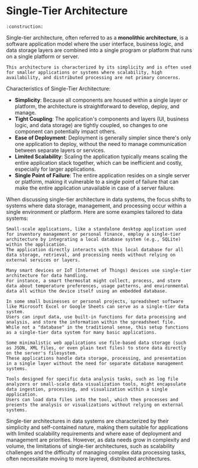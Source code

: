 # Single-Tier Architecture

```admonish warning title="Page under construction"
:construction:
```

Single-tier architecture, often referred to as a **monolithic architecture**, is a software application model where the user interface, business logic, and data storage layers are combined into a single program or platform that runs on a single platform or server.

```admonish tip title="Single-Tier Architecture"
This architecture is characterized by its simplicity and is often used for smaller applications or systems where scalability, high availability, and distributed processing are not primary concerns.
```

Characteristics of Single-Tier Architecture:

* **Simplicity**: Because all components are housed within a single layer or platform, the architecture is straightforward to develop, deploy, and manage.
* **Tight Coupling**: The application's components and layers (UI, business logic, and data storage) are tightly coupled, so changes to one component can potentially impact others.
* **Ease of Deployment**: Deployment is generally simpler since there's only one application to deploy, without the need to manage communication between separate layers or services.
* **Limited Scalability**: Scaling the application typically means scaling the entire application stack together, which can be inefficient and costly, especially for larger applications.
* **Single Point of Failure**: The entire application resides on a single server or platform, making it vulnerable to a single point of failure that can make the entire application unavailable in case of a server failure.

When discussing single-tier architecture in data systems, the focus shifts to systems where data storage, management, and processing occur within a single environment or platform.
Here are some examples tailored to data systems:

```admonish example title="Local Database Systems"
Small-scale applications, like a standalone desktop application used for inventory management or personal finance, employ a single-tier architecture by integrating a local database system (e.g., SQLite) within the application.
The application directly interacts with this local database for all data storage, retrieval, and processing needs without relying on external services or layers.
```

```admonish example title="Local Database Systems"
Many smart devices or IoT (Internet of Things) devices use single-tier architecture for data handling.
For instance, a smart thermostat might collect, process, and store data about temperature preferences, usage patterns, and environmental data all within the device itself using an embedded database.
```

```admonish example title="Local Database Systems"
In some small businesses or personal projects, spreadsheet software like Microsoft Excel or Google Sheets can serve as a single-tier data system.
Users can input data, use built-in functions for data processing and analysis, and store the information within the spreadsheet file.
While not a "database" in the traditional sense, this setup functions as a single-tier data system for many basic applications.
```

```admonish example title="Local Database Systems"
Some minimalistic web applications use file-based data storage (such as JSON, XML files, or even plain text files) to store data directly on the server's filesystem.
These applications handle data storage, processing, and presentation in a single layer without the need for separate database management systems.
```

```admonish example title="Local Database Systems"
Tools designed for specific data analysis tasks, such as log file analyzers or small-scale data visualization tools, might encapsulate data ingestion, processing, and visualization within a single application.
Users can load data files into the tool, which then processes and presents the analysis or visualizations without relying on external systems.
```

Single-tier architectures in data systems are characterized by their simplicity and self-contained nature, making them suitable for applications with limited scalability requirements and where ease of deployment and management are priorities.
However, as data needs grow in complexity and volume, the limitations of single-tier architectures, such as scalability challenges and the difficulty of managing complex data processing tasks, often necessitate moving to more layered, distributed architectures.
